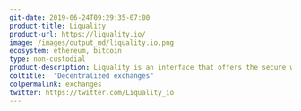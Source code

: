 ```yaml
---
git-date: 2019-06-24T09:29:35-07:00
product-title: Liquality
product-url: https://liquality.io/
image: /images/output_md/liquality.io.png
ecosystem: ethereum, bitcoin
type: non-custodial
product-description: Liquality is an interface that offers the secure way to swap cryptocurrencies between BTC, DAI, and ETH with minimal risk and fees, while maintaining control over your private keys. [Interview with Simon Lapscher, co-founder of Liquality.](/liquality)
coltitle:  "Decentralized exchanges"
colpermalink: exchanges
twitter: https://twitter.com/Liquality_io
---
```

